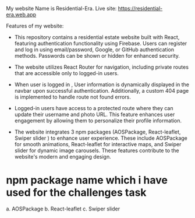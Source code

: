 My website Name is Residential-Era.
Live site: https://residential-era.web.app

Features of my website:
- This repository contains a residential estate website built with React, featuring authentication functionality using Firebase. Users can register and log in using email/password, Google, or GitHub authentication methods. Passwords can be shown or hidden for enhanced security.

- The website utilizes React Router for navigation, including private routes that are accessible only to logged-in users.

- When user is logged in , User information is dynamically displayed in the navbar upon successful authentication. Additionally, a custom 404 page is implemented to handle route not found errors.

- Logged-in users have access to a protected route where they can update their username and photo URL. This feature enhances user engagement by allowing them to personalize their profile information.

- The website integrates 3 npm packages (AOSPackage, React-leaflet, Swiper slider ) to enhance user experience. These include AOSPackage for smooth animations, React-leaflet for interactive maps, and Swiper slider for dynamic image carousels. These features contribute to the website's modern and engaging design.


# npm package name which i have used for the  challenges task
 a. AOSPackage
 b. React-leaflet
 c. Swiper slider
 
